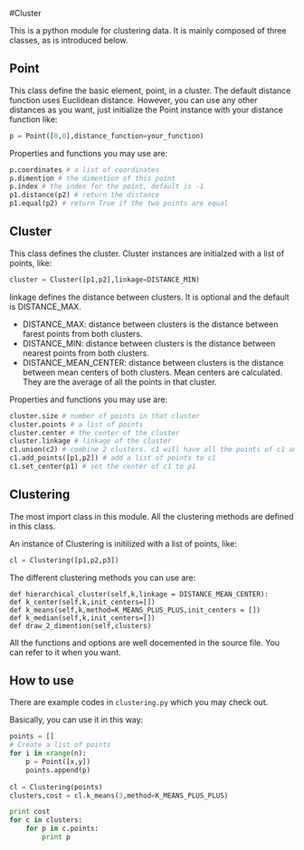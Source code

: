 #Cluster

This is a python module for clustering data.
It is mainly composed of three classes, as is introduced below.

## Point
This class define the basic element, point, in a cluster. The default distance function uses Euclidean distance. However, you can use any other distances as you want, just initialize the Point instance with your distance function like:
```python
p = Point([0,0],distance_function=your_function)
```
Properties and functions you may use are:
```python
p.coordinates # a list of coordinates
p.dimention # the dimention of this point
p.index # the index for the point, default is -1
p1.distance(p2) # return the distance
p1.equal(p2) # return True if the two points are equal
```

## Cluster
This class defines the cluster.
Cluster instances are initialzed with a list of points, like:
```python
cluster = Cluster([p1,p2],linkage=DISTANCE_MIN)
```
linkage defines the distance between clusters. It is optional and the default is DISTANCE_MAX.

* DISTANCE_MAX: distance between clusters is the distance between farest points from both clusters.
* DISTANCE_MIN: distance between clusters is the distance between nearest points from both clusters.
* DISTANCE_MEAN_CENTER: distance between clusters is the distance between mean centers of both clusters. Mean centers are calculated. They are the average of all the points in that cluster.

Properties and functions you may use are:
```python
cluster.size # number of points in that cluster
cluster.points # a list of points
cluster.center # the center of the cluster
cluster.linkage # linkage of the cluster
c1.union(c2) # combine 2 clusters. c1 will have all the points of c1 and c2.
c1.add_points([p1,p2]) # add a list of points to c1
c1.set_center(p1) # set the center of c1 to p1
```
## Clustering
The most import class in this module. All the clustering methods are defined in this class.

An instance of Clustering is initilized with a list of points, like:
```python
cl = Clustering([p1,p2,p3])
```
The different clustering methods you can use are:
```
def hierarchical_cluster(self,k,linkage = DISTANCE_MEAN_CENTER):
def k_center(self,k,init_centers=[])
def k_means(self,k,method=K_MEANS_PLUS_PLUS,init_centers = [])
def k_median(self,k,init_centers=[])
def draw_2_dimention(self,clusters)
```
All the functions and options are well docemented in the source file. You can refer to it when you want. 

## How to use
There are example codes in ```clustering.py``` which you may check out.

Basically, you can use it in this way:
```python
points = []
# Create a list of points
for i in xrange(n):
    p = Point([x,y])
    points.append(p)
    
cl = Clustering(points)
clusters,cost = cl.k_means(3,method=K_MEANS_PLUS_PLUS)

print cost
for c in clusters:
    for p in c.points:
        print p
```